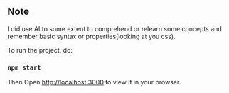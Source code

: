 ## Note
I did use AI to some extent to comprehend or relearn some concepts and remember basic syntax or properties(looking at you css). 

To run the project, do:
### `npm start`

Then
Open [http://localhost:3000](http://localhost:3000) to view it in your browser.
